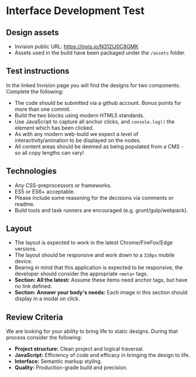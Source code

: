 # Interface Development Test

## Design assets
* Invision public URL: https://invis.io/N312IJ0C8GMK
* Assets used in the build have been packaged under the `/assets` folder.

## Test instructions
In the linked Invision page you will find the designs for two components. Complete the following:
* The code should be submitted via a github account. Bonus points for more than one commit.
* Build the two blocks using modern HTML5 standards.
* Use JavaScript to capture all anchor clicks, and `console.log()` the element which has been clicked.
* As with any modern web-build we expect a level of interactivity/animation to be displayed on the nodes.
* All content areas should be deemed as being populated from a CMS - so all copy lengths can vary!

## Technologies
* Any CSS-preprocessors or frameworks.
* ES5 or ES6+ acceptable.
* Please include some reasoning for the decisions via comments or readme.
* Build tools and task runners are encouraged (e.g. grunt/gulp/webpack).

## Layout
* The layout is expected to work in the latest Chrome/FireFox/Edge versions.
* The layout should be responsive and work down to a `320px` mobile device.
* Bearing in mind that this application is expected to be responsive, the developer should consider the appropriate `<meta>` tags.
* **Section: All the latest:** Assume these items need anchor tags, but have no link defined.
* **Section: Answer your body's needs:** Each image in this section should display in a modal on click.

## Review Criteria
We are looking for your ability to bring life to static designs. During that process consider the following:
* **Project structure:** Clean project and logical traversal.
* **JavaScript:** Efficiency of code and efficacy in bringing the design to life.
* **Interface:** Semantic markup styling.
* **Quality:** Production-grade build and precision.

